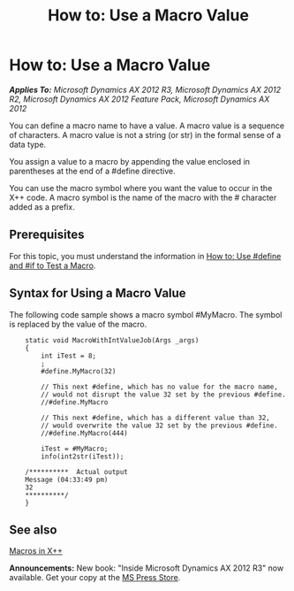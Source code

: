﻿---
title: 'How to: Use a Macro Value'
TOCTitle: 'How to: Use a Macro Value'
ms:assetid: dd712564-094a-436a-a5af-b40616bca46c
ms:mtpsurl: https://msdn.microsoft.com/en-us/library/Cc197125(v=AX.60)
ms:contentKeyID: 35252082
ms.date: 05/18/2015
mtps_version: v=AX.60
---

# How to: Use a Macro Value 


_**Applies To:** Microsoft Dynamics AX 2012 R3, Microsoft Dynamics AX 2012 R2, Microsoft Dynamics AX 2012 Feature Pack, Microsoft Dynamics AX 2012_

You can define a macro name to have a value. A macro value is a sequence of characters. A macro value is not a string (or str) in the formal sense of a data type.

You assign a value to a macro by appending the value enclosed in parentheses at the end of a \#define directive.

You can use the macro symbol where you want the value to occur in the X++ code. A macro symbol is the name of the macro with the \# character added as a prefix.

## Prerequisites

For this topic, you must understand the information in [How to: Use \#define and \#if to Test a Macro](how-to-use-sharpdefine-and-sharpif-to-test-a-macro.md).

## Syntax for Using a Macro Value

The following code sample shows a macro symbol \#MyMacro. The symbol is replaced by the value of the macro.

```X++
    static void MacroWithIntValueJob(Args _args)
    {
        int iTest = 8;
        ;
        #define.MyMacro(32)
    
        // This next #define, which has no value for the macro name,
        // would not disrupt the value 32 set by the previous #define.
        //#define.MyMacro
    
        // This next #define, which has a different value than 32,
        // would overwrite the value 32 set by the previous #define.
        //#define.MyMacro(444)
    
        iTest = #MyMacro;
        info(int2str(iTest));
    
    /**********  Actual output
    Message (04:33:49 pm)
    32
    **********/
    }
```

## See also

[Macros in X++](macros-in-x.md)

  
**Announcements:** New book: "Inside Microsoft Dynamics AX 2012 R3" now available. Get your copy at the [MS Press Store](https://www.microsoftpressstore.com/store/inside-microsoft-dynamics-ax-2012-r3-9780735685109).

